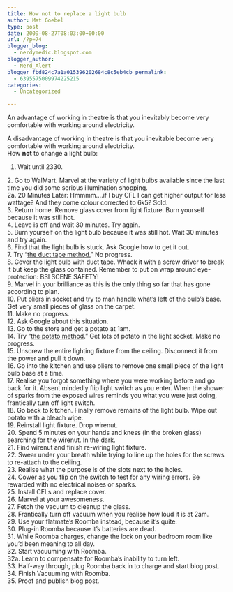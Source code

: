 ```yaml
---
title: How not to replace a light bulb
author: Mat Goebel
type: post
date: 2009-08-27T08:03:00+00:00
url: /?p=74
blogger_blog:
  - nerdymedic.blogspot.com
blogger_author:
  - Nerd_Alert
blogger_fbd824c7a1a015396202684c8c5eb4cb_permalink:
  - 6395575009974225215
categories:
  - Uncategorized

---
```

An advantage of working in theatre is that you inevitably become very comfortable with working around electricity.

<div>
  A disadvantage of working in theatre is that you inevitable become very comfortable with working around electricity.
</div>

<div>
  How <strong>not</strong> to change a light bulb:
</div>

1. Wait until 2330.

<div>
  2. Go to WalMart. Marvel at the variety of light bulbs available since the last time you did some serious illumination shopping.
</div>

<div>
  2a. 20 Minutes Later: Hmmmm&#8230;.if I buy CFL I can get higher output for less wattage? And they come colour corrected to 6k5? Sold.
</div>

<div>
  3. Return home. Remove glass cover from light fixture. Burn yourself because it was still hot.
</div>

<div>
  4. Leave is off and wait 30 minutes. Try again.
</div>

<div>
  5. Burn yourself on the light bulb because it was still hot. Wait 30 minutes and try again.
</div>

<div>
  6. Find that the light bulb is stuck. Ask Google how to get it out.
</div>

<div>
  7. Try &#8220;<a href="http://www.realsimple.com/home-organizing/home-improvement/remove-stuck-light-bulb-00000000002293/">the duct tape method.</a>&#8221; No progress.
</div>

<div>
  8. Cover the light bulb with duct tape. Whack it with a screw driver to break it but keep the glass contained. Remember to put on wrap around eye-protection: BSI SCENE SAFETY!
</div>

<div>
  9. Marvel in your brilliance as this is the only thing so far that has gone according to plan.
</div>

<div>
  10. Put pliers in socket and try to man handle what&#8217;s left of the bulb&#8217;s base. Get very small pieces of glass on the carpet.
</div>

<div>
  11. Make no progress.
</div>

<div>
  12. Ask Google about this situation.
</div>

<div>
  13. Go to the store and get a potato at 1am.
</div>

<div>
  14. Try &#8220;<a href="http://www.ehow.com/how_2083998_remove-broken-lightbulb-potato.html">the potato method</a>.&#8221; Get lots of potato in the light socket. Make no progress.
</div>

<div>
  15. Unscrew the entire lighting fixture from the ceiling. Disconnect it from the power and pull it down.
</div>

<div>
  16. Go into the kitchen and use pliers to remove one small piece of the light bulb base at a time.
</div>

<div>
  17. Realise you forgot something where you were working before and go back for it. Absent mindedly flip light switch as you enter. When the shower of sparks from the exposed wires reminds you what you were just doing, frantically turn off light switch.
</div>

<div>
  18. Go back to kitchen. Finally remove remains of the light bulb. Wipe out potato with a bleach wipe.
</div>

<div>
  19. Reinstall light fixture. Drop wirenut.
</div>

<div>
  20. Spend 5 minutes on your hands and kness (in the broken glass) searching for the wirenut. In the dark.
</div>

<div>
  21. Find wirenut and finish re-wiring light fixture.
</div>

<div>
  22. Swear under your breath while trying to line up the holes for the screws to re-attach to the ceiling.
</div>

<div>
  23. Realise what the purpose is of the slots next to the holes.
</div>

<div>
  24. Cower as you flip on the switch to test for any wiring errors. Be rewarded with no electrical noises or sparks.
</div>

<div>
  25. Install CFLs and replace cover.
</div>

<div>
  26. Marvel at your awesomeness.
</div>

<div>
  27. Fetch the vacuum to cleanup the glass.
</div>

<div>
  28. Frantically turn off vacuum when you realise how loud it is at 2am.
</div>

<div>
  29. Use your flatmate&#8217;s Roomba instead, because it&#8217;s quite.
</div>

<div>
  30. Plug-in Roomba because it&#8217;s batteries are dead.
</div>

<div>
  31. While Roomba charges, change the lock on your bedroom room like you&#8217;d been meaning to all day.
</div>

<div>
  32. Start vacuuming with Roomba.
</div>

<div>
  32a. Learn to compensate for Roomba&#8217;s inability to turn left.
</div>

<div>
  33. Half-way through, plug Roomba back in to charge and start blog post.
</div>

<div>
  34. Finish Vacuuming with Roomba.
</div>

<div>
  35. Proof and publish blog post.
</div>

<div class="blogger-post-footer">
  <img src="" alt="" width="1" height="1" />
</div>